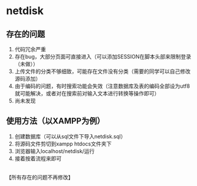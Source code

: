 # netdisk
## 存在的问题
1. 代码冗余严重
2. 存在bug，大部分页面可直接进入（可以添加SESSION在脚本头部来限制登录（未做））
3. 上传文件的分类不够细致，可能存在文件没有分类（需要的同学可以自己修改源码添加）
4. 由于编码的问题，有时搜索功能会失效（注意数据库及表的编码全部设为utf8就可能解决，或者对在搜索前对输入文本进行转换等操作即可）
5. 尚未发现
## 使用方法（以XAMPP为例）
1. 创建数据库（可以从sql文件下导入netdisk.sql）
2. 将源码文件剪切到xampp htdocs文件夹下
3. 浏览器输入localhost/netdisk/运行
4. 接着按着流程来即可
<br>
【所有存在的问题不再修改】
